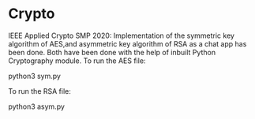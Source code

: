 # Crypto
IEEE Applied Crypto SMP 2020:
Implementation of the symmetric key algorithm of AES,and asymmetric key algorithm of RSA as a chat app has been done. Both have been done with the help of inbuilt Python Cryptography module.
To run the AES file: 

python3 sym.py

To run the RSA file:

python3 asym.py
